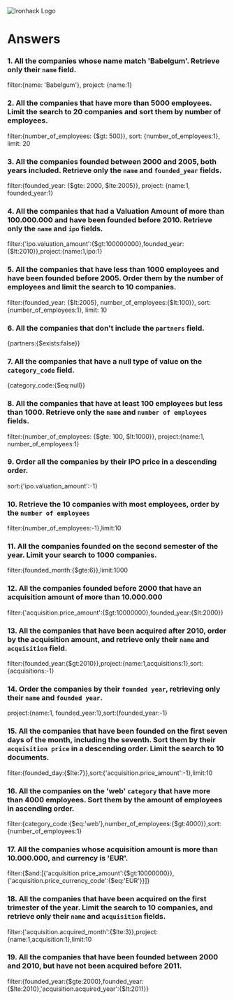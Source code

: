 ![Ironhack Logo](https://i.imgur.com/1QgrNNw.png)

# Answers

### 1. All the companies whose name match 'Babelgum'. Retrieve only their `name` field.

filter:{name: 'Babelgum'}, project: {name:1}

### 2. All the companies that have more than 5000 employees. Limit the search to 20 companies and sort them by **number of employees**.

filter:{number_of_employees: {$gt: 500}}, sort: {number_of_employees:1}, limit: 20

### 3. All the companies founded between 2000 and 2005, both years included. Retrieve only the `name` and `founded_year` fields.

filter:{founded_year: {$gte: 2000, $lte:2005}}, project: {name:1, founded_year:1}

### 4. All the companies that had a Valuation Amount of more than 100.000.000 and have been founded before 2010. Retrieve only the `name` and `ipo` fields.

filter:{'ipo.valuation_amount':{$gt:100000000},founded_year:{$lt:2010}},project:{name:1,ipo:1}

### 5. All the companies that have less than 1000 employees and have been founded before 2005. Order them by the number of employees and limit the search to 10 companies.

filter:{founded_year: {$lt:2005}, number_of_employees:{$lt:100}}, sort: {number_of_employees:1}, limit: 10

### 6. All the companies that don't include the `partners` field.

{partners:{$exists:false}}

### 7. All the companies that have a null type of value on the `category_code` field.

{category_code:{$eq:null}}

### 8. All the companies that have at least 100 employees but less than 1000. Retrieve only the `name` and `number of employees` fields.

filter:{number_of_employees: {$gte: 100, $lt:1000}}, project:{name:1, number_of_employees:1}

### 9. Order all the companies by their IPO price in a descending order.

sort:{'ipo.valuation_amount':-1}

### 10. Retrieve the 10 companies with most employees, order by the `number of employees`

filter:{number_of_employees:-1},limit:10

### 11. All the companies founded on the second semester of the year. Limit your search to 1000 companies.

filter:{founded_month:{$gte:6}},limit:1000

### 12. All the companies founded before 2000 that have an acquisition amount of more than 10.000.000

filter:{'acquisition.price_amount':{$gt:10000000},founded_year:{$lt:2000}}

### 13. All the companies that have been acquired after 2010, order by the acquisition amount, and retrieve only their `name` and `acquisition` field.

filter:{founded_year:{$gt:2010}},project:{name:1,acquisitions:1},sort:{acquisitions:-1}

### 14. Order the companies by their `founded year`, retrieving only their `name` and `founded year`.

project:{name:1, founded_year:1},sort:{founded_year:-1}

### 15. All the companies that have been founded on the first seven days of the month, including the seventh. Sort them by their `acquisition price` in a descending order. Limit the search to 10 documents.

filter:{founded_day:{$lte:7}},sort:{'acquisition.price_amount':-1},limit:10

### 16. All the companies on the 'web' `category` that have more than 4000 employees. Sort them by the amount of employees in ascending order.

filter:{category_code:{$eq:'web'},number_of_employees:{$gt:4000}},sort:{number_of_employees:1}

### 17. All the companies whose acquisition amount is more than 10.000.000, and currency is 'EUR'.

filter:{$and:[{'acquisition.price_amount':{$gt:10000000}},{'acquisition.price_currency_code':{$eq:'EUR'}}]}

### 18. All the companies that have been acquired on the first trimester of the year. Limit the search to 10 companies, and retrieve only their `name` and `acquisition` fields.

filter:{'acquisition.acquired_month':{$lte:3}},project:{name:1,acquisition:1},limit:10

### 19. All the companies that have been founded between 2000 and 2010, but have not been acquired before 2011.

filter:{founded_year:{$gte:2000},founded_year:{$lte:2010},'acquisition.acquired_year':{$lt:2011}}
